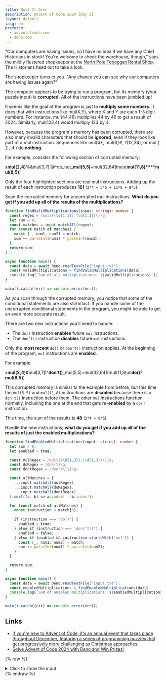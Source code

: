 ```yaml
---
title: Mull It Over
description: Advent of Code 2024 [Day 3]
layout: default
lang: en
prefetch:
  - adventofcode.com
  - deno.com
---
```


"Our computers are having issues, so I have no idea if we have any Chief Historians in stock! You're welcome to check the warehouse, though," says the mildly flustered shopkeeper at the [North Pole Toboggan Rental Shop](https://adventofcode.com/2020/day/2). The Historians head out to take a look.

The shopkeeper turns to you. "Any chance you can see why our computers are having issues again?"

The computer appears to be trying to run a program, but its memory (your puzzle input) is **corrupted**. All of the instructions have been jumbled up!

It seems like the goal of the program is just to **multiply some numbers**. It does that with instructions like mul(X,Y), where X and Y are each 1-3 digit numbers. For instance, mul(44,46) multiplies 44 by 46 to get a result of 2024. Similarly, mul(123,4) would multiply 123 by 4.

However, because the program's memory has been corrupted, there are also many invalid characters that should be **ignored**, even if they look like part of a mul instruction. Sequences like mul(4*, mul(6,9!, ?(12,34), or mul ( 2 , 4 ) do **nothing**.

For example, consider the following section of corrupted memory:

x**mul(2,4)**%&mul[3,7]!@^do_not_**mul(5,5)**+mul(32,64]then(**mul(11,8)****mul(8,5)**)

Only the four highlighted sections are real mul instructions. Adding up the result of each instruction produces **161** (`2*4 + 5*5 + 11*8 + 8*5`).

Scan the corrupted memory for uncorrupted mul instructions. **What do you get if you add up all of the results of the multiplications?**

```ts
function findValidMultiplications(input: string): number {
  const regex = /mul\((\d{1,3}),(\d{1,3})\)/g;
  let sum = 0;
  const matches = input.matchAll(regex);
  for (const match of matches) {
    const [_, num1, num2] = match;
    sum += parseInt(num1) * parseInt(num2);
  }
  return sum;
}

async function main() {
  const data = await Deno.readTextFile("input.txt");
  const validMultiplications = findValidMultiplications(data);
  console.log(`Sum of all multiplications: ${validMultiplications}`);
}

main().catch((err) => console.error(err));
```

As you scan through the corrupted memory, you notice that some of the conditional statements are also still intact. If you handle some of the uncorrupted conditional statements in the program, you might be able to get an even more accurate result.

There are two new instructions you'll need to handle:

- The `do()` instruction **enables** future `mul` instructions.
- The `don't()` instruction **disables** future `mul` instructions.

Only the **most recent** `do()` or `don't()` instruction applies. At the beginning of the program, `mul` instructions are **enabled**.

For example:

x**mul(2,4)**&mul[3,7]!^**don't()**_mul(5,5)+mul(32,64](mul(11,8)un**do()**?**mul(8,5)**)

This corrupted memory is similar to the example from before, but this time the `mul(5,5)` and `mul(11,8)` instructions are **disabled** because there is a `don't()` instruction before them. The other `mul` instructions function normally, including the one at the end that gets re-**enabled** by a `do()` instruction.

This time, the sum of the results is **48** (`2*4 + 8*5`).

Handle the new instructions; **what do you get if you add up all of the results of just the enabled multiplications?**

```ts
function findEnabledMultiplications(input: string): number {
  let sum = 0;
  let enabled = true;

  const mulRegex = /mul\((\d{1,3}),(\d{1,3})\)/g;
  const doRegex = /do\(\)/g;
  const dontRegex = /don't\(\)/g;

  const allMatches = [
    ...input.matchAll(mulRegex),
    ...input.matchAll(doRegex),
    ...input.matchAll(dontRegex)
  ].sort((a, b) => a.index! - b.index!);

  for (const match of allMatches) {
    const instruction = match[0];
    
    if (instruction === 'do()') {
      enabled = true;
    } else if (instruction === 'don\'t()') {
      enabled = false;
    } else if (enabled && instruction.startsWith('mul')) {
      const [_, num1, num2] = match;
      sum += parseInt(num1) * parseInt(num2);
    }
  }

  return sum;
}

async function main() {
  const data = await Deno.readTextFile("input.txt");
  const enabledMultiplications = findEnabledMultiplications(data);
  console.log(`Sum of enabled multiplications: ${enabledMultiplications}`);
}

main().catch((err) => console.error(err));
```

## Links

- [If you're new to Advent of Code, it's an annual event that takes place throughout December, featuring a series of programming puzzles that get progressively more challenging as Christmas approaches.](https://adventofcode.com/2024/day/3)
- [Solve Advent of Code 2024 with Deno and Win Prizes!](https://deno.com/blog/advent-of-code-2024)

{% raw %}
<details>
	<summary>Click to show the input</summary>
	<pre>
[why()what()]:!*<)~mul(929,350)({)when()@mul(878,389)}$!? mul(786,950)~when();[(#mul(808,160)mul(659,500)&+?*mul(659,863)~~&:;,>do()(%@from()^!how()how()'@mul(281,23)-^~mul(473,263)}&!?when()~mul(208,697)?^)from()}who()]-where()mul(975,727)?where()'who()&&]how()don't()]',{how())mul(862,420),mul(505,346)mul(150,525)@'~[-,]^who()mul(842,702)# where()who()/*/@-select()don't()what():when()when()how()[what()%(mul(669,360)>@!+&what() ^%mul(285,288)mul(778,743)why()!+?((^;mul(725,987)*where(491,873)+don't():how()what()'(mul(757,125)what()}/where()why()]@don't()select()}(/select()$$when()']mul(494,390)}-who()+mul(182,852)when()#*^mul(144,423))mul(250,580){what()%%where()* mul(870,438)from(431,933)' when()mul(965,381)why()how()@where()<what()what()$@&mul(124,500)(<mul(307,602)!mul(294,55)when()*mul(466,143)$when()+@why()-'what(60,159)@{mul(594,617)/%who()'why()!]who()+mul(590,187)$,,why()<>?from()mul(817,13)$;what(648,988)mul(25,13)[(do()why()when(916,672){?what()*'what())mul(469,12)&!([[how()where()mul(619,597)+]where()&{%)[+mul(734,721)^:&%how()[where()who();mul(725,524))mul(389,895)mul(166,39) )select():mul(655,784)where()]),]who()what()]:who()mul(353,573)>~%^< #what()}mul(522,78)*where()when()^$+&&mul(236,646)!-who()$>from()?%mul(376,189) $''@$ who()mul(300,957)[mul(83,888)mul(107,58)'*<mul(220,142)mul(526,112)$$*who()-{,' )mul(23,943)$who()^mul(338,718)(/'-mul(371,364)from()&)<}why()^ mul(856,727)from()#/mul(360,371)*;/$?#mul(664,647)@)how()[,+%)mul(607,641) *how()@mul(395,603)who()+-~^what()mul(909,984)from())select()what()why()^: #,mul(271,246)from()$$why()^!why()]~^mul(627,532)^(when()mul(229,147)select()+when()what()&from()$do()how()who()#who()mul(516,484)mul(897,791) ,]mul(975,824)from()mul(861,612);where()$why()%&from()%why()when()mul(467,971)*^what()%&$-%?mul(351,45)/mul(404,604)from(78,564)~:mul(821,895)@*<(mul(108,809)why(){^?how()where()who()%^mul(107,714)';who()'+:(*$mul(651,179)%&;mul(421,625)!select(67,621)$-: +mul(190,973) )+'what()how()mul(90what()mul(532,234)~**#?/:mul(178,924)<how():#where(),mul(258,345)(when())!select()}^,mul(590,995)mul(563,305)#)$?<['^what())mul(539,574)'#<&'$who()#mul(493,590)$who()what()mul(574,298)who()who()@:![mul(213,273),how()$from()who()select()why(){;&mulfrom()do() &$%how()[+mul(539,428);mul(289,634)mul(178,932),why()when()what() ^+select()>#mul(535,222)'mul(370,487)>{:::+);select()mul(228,11)mul(961,125)^select()mul(489,332)+/!^#where()select()mul(757,495)*don't();]who()how()mul(814,931)?)how()^^?$when()mul(669,252),]mul(69,754)when(),@select()when()^mul(316,878)how()']mul(772,418)!}why()(,who()mul(186,499){^[where()%$what() select()from()mul(711,645/^mul(517,805)&[why()&~mul(970,867)where()>mul[% select()who()/what() select()?select()mul(739,456)**mul(620,935)-%,where();,what()how() mul(715,502)+when()where()#>mul(635,908)why()what();:mul(30,139)<from()/%mul(832,717)where()!}mul(518,190)mul(760,645),what()<how()+mul(835,464)!'}mul(929,827)select():,'mul(838,387)when()~why()what()(from()#select()mul(147,945)how()+'[^]{&mul(325,147where()why();+^from(173,815)who(): mul(689,161)},$&#{mul(214,950)select()}why()^*mul(165,90)@where()?mul(996,995)'<#&don't()</why()]how()~ '%;mul(347,352)
[from()mul(564,902)mul(515,489)!when()mul*?*where()mul(676,277)mul(243,328)what():/+'mul(845,930)<{^&@why()from(378,555)>{/mul(696,341)$mul(178,75)$,&/]>:why()mul(531,586);;mul(639,746)~select();/$mul(501,62);]mul(796,439)>*<%where():~,*?mulfrom()+}*do()mul(766,409){mul(418,953)where();#from()select()$&what(178,382)mul(435,11)}[mul(398,68!&-<@:<why()where()*'mul(756,293)^where()!&mul(598,25)do()~mul(483,67)mul(116,813))}*@don't()mul(807,2);[-{<!!~@)mul(982,63)how()/*;?[!mul(292,746)where()'!&*mul(20,251)mul(258,348)*mul(570,47)what(720,953){}who())#^:)mul(932,524)how()-mul(939,325)!$mul(174,638)~why(588,329);mul(180,359)mul(627,164)mul(445,389)</why()[where()mul(115,522)mul(516,970)+mul(750,179)mul(393,378)'/][[-mul(400,355)[-}+[mul}*%!:~'^mul(606,611)-why()--<(  mul(637,439>$mul(628,277)mul(570,862)>]what()?<'$mul(624,957)^]mul(946,45)[~why()[from()) ?do()>how(),{+}from()mul(687,919)]why()who()who()how()<%mul(839,726)#*-'@>(~>mul(588,167)@%@when()why()when() #mul(503,12)select() %!;[don't()when(){-]%why()!%+:mul(55,105)@what())mul(349,994)}who()where(424,307)}from()what()mul(991,980)mul(313,17)where()*[+%from()&how()-;mul(118,53)~<!why()from():mul(914,345'[~}mul(276,699)how()who()):how()mul(238,673)$:{}(~mul(840,690why()from()who(){>why()^@from()-mul(40,718)'&why()mul(393,507)why()[-:,mul(715,497)- @<;#)?mul(450,459)select()~$&mul(570,625)what()mul(944,195)select()what()+%where()where() /-,mul(203,571)(+why()[(#^who()~mul*where(),why()~~why()'@mul(469,314)mul(839,867)mul(607,678)'do()*when()<?{mul~~{/$^{#^how()$mul(733,382){/select()~%mul(450,74)what()%'}where()from()select()%mul(139,672)/,%*)*mul}{*how()[mul(466,481)]'@/}+%how()-mul(474,988),mul(431,193),mul(587,948)when()~/'mul(871,567)!?from()select(177,40)}how()when()mul(974,456)]<)select()]><mul(292,269)why()-),mul(507,563)!how()&'from():mul(875$[+select();~+mul(243,139)#when()$when()[:mul(212,698)}where()#^)'when()what();mul(40,183)what();{]where()how()+where()mul(362,950)#select()mul(618,187)(mul(504,988)?'/ who()+select()where()mul(236,898)<~>:>?mul(285,955)what()/}when(){-why()mul(358,393)>@[where()(who()mul(676,462)&]why()&how())mul(872,847@+#:mul(274,134){/how(53,761)>mul(895,912)why()!*>^-]why()what()don't()/)mul(219,961)where()how()[^~'-<mul(481,864)why()who(598,406))where()~][~mul(392,606)why(122,687)'(when()@^mul(920,948)@what()where()select()%,??select()]mul(629,795)mul(645,709)'-from()where()why()>^{when()mul(177>&,,'}from(),what()mul(314,86) ]{mul(74,407)<mul(593,327)[select()mul(411,974)>how()]!;(}don't()how())mul(395,998)]select(415,991){<mul(491)<!'[~/;'what()mul(989,530)mul~$who()/'+% mul(15,199))'where()when()mul(816,920)$why(317,997){ , /&mul(551,278)?;,'$@who()where()[}don't()@select()):who()how()mul(863,732)~];^]who()%}from()where()mul(223,748)from()when()where()'+/where()what()]~mul(474,54)what(){}(~[-mul(284,25)[&>do()'who(),];},mul(374,334),!)who()(;}^{}mul(343,209)/what()[+ [{mul(952,521) [?[}:mul(264,303)where()*~where()*'mul(984,690):@@]mul(979,762)from()!(/why(976,660)who() mul(387,945)mul(885,520)$when()%who()&mul(950,716)[)when(84,652)who()/&~^-don't()?$from()mul(712,945)# why()&<}<why()]>mul(83,500)?]:/mul(567,822)how()<mul(877,379)-when()where()mul(396>?why(515,831)&[<[^mul(503,349)
!*<,){$?'select()don't()what()%,(!~mul(961,381)select()*%why() when()#$)mul(380,949)~$what(428,872)how()?&'+mul(261,613)what()what()!'<what()how(),&mul(967,970),$-/*<~mul(587,914)]mul(753,127)}~^/;()>]'mul(292,235) select()from()@who()?^what()mul(383,544):[mul(272,707)>(what()mul(735,912)}>when()select()select() {mul(62,107)/]select()mul(713,534)); #+/@?&/mul(572,504))&)>who(951,467),{*^&mul(31,687){mul(313,607)><,what(496,388) ]why(521,85)(mul(690,876))::'@<where()mul(273,373)%/mul(843why()%*)&/@[,?why()mul(531,235)mul(111,213)where()~who()/+mul(189,15)-%~why()@'mul(964,850)[why()who()who():$&-where()do()why(){when()mul(434,480);from())mul(579,808)+[ ~ $ when()mul(856,871):[^,when()what()how()mul(191[;(mul(900,159)how()-,from()()do();who()');-!>why()who()mul(596,341)<,mul(455,990)<{mul(497,180)when()select()@ -mul(613,543)don't(){what()~[where()] ,^mul(333,124){where()where()>!:mul(545,512)why()(mul(561,668)what()%^/(mul(478,75)@where()mul(329,992)$from(): ,*mul(866(}*)why(),mul(241,743);@select()+>?how()}mul(844,735)how()>select(){^{from(){do()mul(966,882)how(){!<*'select()'!!mul(987,455)#~mul(515,519)&when(896,529)how()mul(631,876from()+what())do()what(){who()+(;'from()!mul(426,523)[why()-<&!,mul(460,572)&what()&/~/mul@what()&select()+who()$mul(243,403)mul(632,748)@#%@why() when()[))mul(17,783)}mul(713,921)+<>@how()~&who()why(274,888) mul(271,938)^]'!why()mul(511,239)$+when()^@>>mul(97,300)!who()when(841,168)$#!:don't()select(){how()>where()+who()*mul(237,42)how()how()mul(241,881)why()^^select()&when()#[;&mul(907,680)mul(984,346)^!}don't()[*>mul(210,168):[]~?/;~mul(936,602)do()}!(,!^*what(){*mul(818,741)^/]$}#when() don't()what()mul(675,247+{+:from(596,382)what()&#mul(545,450){how(536,664)({@,-/+mul(844,400)^%when()#~from()how()%+mul(178,299)mul(47,387)];}-,mul(73,974)#+;~['mul(722,711)why()when()<*&select()mul(662,195)%mul(928,541)why()}^select()select()mul/mul(875,585)when()when(999,528)<why(),;mul(699,625))^!mul(207,213)how() {#>[mul(604,342);[@<,:when()who()mul(620,728) :}what()mul(135,593)}when())):*;'who()%mul(453,733)#^'- '}[])mul(645,243)who()@^?when()>mul(625,242&>(/@*?${{~mul(407,983)#% ^* mul(932,718);who()~$mulwhen()how() mul(88,59)?where()@}~-mul(123,691):>^[/what()mul(744,809)+){!?- '*mul(213,965)'when()-why()how()mul(477,506)@who()mul(701,848)when()%~where()>^mul(165,63))*}$,#mul(399,533)from()when(){$ do()from()^,,}[when()mul(704,3)]mul(694,548)what()mul(900,108)mul(774,475)[where()<%why()what()~$^mul(883,579)~when()&%/mul(923,647)where()$^where()</where(464,139)/who(){mul(17,805)select(),mul(326,383)select()$mul(987,354)mul(639,894)}who()#mul(960,252)@%^:#mul(445 when()/who()why();mul(609,294)*,'why()why()who()where()<)when()don't()-<?{%where()where()[^mul(950,349){mul(290,391){(mul(109,772)when()/do()*mul(335,149)'~~<]'-}who()?mul(171,887)%-why()$from()?>?*mul(807,659)when()]*@(+mul}when(76,45)//'when()%mul(222,35)}:%:mul(671,994)how()who()do()}from()mul(172,811)>{ ?how();?why()*don't()?what()what(771,976)^why()}mul(76,532)@%(>}mul(256,283)(/$,]from()]^[!mul-)%%%,@&mul(882,66)^where()&[when()do()when()/why()&^~mul(727,37)'%how()why();,';;-mul(535%~&select()mul(753,604)mul(442,703)#from()#mul(451,658)mul(690,961)[^+<}%^mul(409,762)!'mul(785,505)/$who()&:;%$;%mul(181,733)*+when()$#+select()mul(295,726)*@,do()?#*<,where(650,5):why()<mul/'&{!who()why()from(136,768)select()&mul(261,933)mul(265,684)@:-what(552,176)(:]#!/usr/bin/perl{-$mul(912,21)
^^<from()~mul(453,52)<when()'mul(566,994)why()mul(300,902)]'{what(587,168)who()mul(136,86))% %# what()}mul(491,28)%mul(267,97)mul(901,797)what())<)what()why()mul(194,422who()select()]}%%';%who()who()mul(11,309)what()>  what():^where()mul(869,48)&?<*mul(342,192)from()@who()why()who()*mul(230,176)'mul(587,59)[~'/when()](mul(979,301)+:,mul(651,625)mul(325,740?'#&??when()@*;^do()when(),~}who()%$^mul(564,586)where()$mul(686,200)};{%mul(666,187)>'?)/$$mul(337,903when(),why(){*@)-select()*/mul(788,793)];how()!({where()@*who()mul(787,265)?(^/[#-)where()[mul(111,927)*mul(27,304)+{)when()%+-#mul(176,110)who(588,615)mulwhen(506,316)@]?(&@}' ,mul(358,826)~who()mul(501,531)mul(365,143)<^[who(677,182)mul(759,671)from()why()[*what()+mul(679,332){?*mul(817,808)?({how()when(556,48),from()}{mul(90,989)-mul(503,769);:#(]'how()'$:mul(859,40)how(597,760)-]~what()why(),;mul(638,143)}what()],!]]mul(428,646)mul(353,573when();<from()from(952,541)mul(320,540)<*;do()mul(687,955)when(629,249)when()mul(602,820)%^}select()[mul(662,858)from()how(923,259)( mul(743,736%}>,mul(691,924)[from(),~ mul(875,629)(~%;+#]select()mul(338,859)?{where()}+what()/what()when()$mul(375,365)<+^}where()&mul(336,223)?:~who()/:(<mul(178,250)>what(501,622)?@how()*why()select()mul(984,814)?who()mul(808,237)mul(194,593)(^/~!mul(795,480)/!mul(749,71)mul(934,601)'mul(807,763)?]from()when();mul(515,591))who()where()what()$+from()[><mul(499,662),~select()<where()^mul(817,451)'mul(306,889)?~@':@}mul(467why()who()}^what()%{>mul(911,440)$&>($when(52,661))]from();mul(886,109)from()%don't()how() &from()mul(915,528)!;]who()mul(144,716)*%where()what()[mul(376,205) ?who()mul(274,491)mul(671,696))mulhow()]mul(375,359){*:~(mul(956,842)do()!?select() &(]}where()mul(618,693)how(105,340)when()*:+<^>&mul(761,859)]from()}>why()'mul(542,515)mul(462,546)^mul(660,240)what()]/:how()mul(609,298)**%when()(,mul(279,293)when()+%(;(%^^mul(392,795)?@-%])don't();how()-+when()<+mul(128,643)}!*}^}'}]-don't() mul(930,403)<!%'^'~{?[mul(933,726)}>when()when(){<^*why()mul(11,788)>]-how()',?who()mul(442,615)from()(from()(#{?$(]mul(654,462),,#~);'/mul(960,246)select()mul(111,461)mulfrom()(~,where()mul(641,83):#{'*(from()mul(759,794)what()//+:*mul:;mul(543,856)mul(602,732)^mul(124,738)%),[~$mul(378,18)]/when()&~mul(723,701):-{why()+where()*what()$&mul(633,998)select()+when(562,500)mul(833,630)why()how()where()from(799,941)mul-<@-!^mul(945,843)}}-*^#mul(705,202)%]'how()&]what()~who()/mul(616,696)*mul(163,194)what()&mul(941,303)'}what()^ #'&mul(924,715)from()<from()<&do()]$?(@+mul(267,485)%,~>>@^{mul(526,75)&what()!@!{what()mul(248,994)$select(253,838)~)~mulselect()&^;^]where()mul(985,752)mul(275,971)@where()[mul(592,347)mul(209);:!when()who()$/mul(17,702)&{#!who()mul(800,427)-$&mul(939,888)~#when()where()']<}]<mul(143,267)]~what()}} +mul(681,583)/mul(656,683)[where(492,186)where()from()'how()}&-mul(320,914)~select(459,90)who()mul(345,44)why()%mul(720,338)})+(,#/mul(265,100)&*;mul(677,183)how(){when()what()from()mul(238,545 +/mul(525,84)select()*+mul^why())#:;#%,)mul(876,21)~)(from()what()/$* mul(344,65)select()-^what()<how()}don't()mul(548,676)/>?who()mul[,mul(833,540)~-^#when()@{^(>mul(946,450)
who()mul(242when(101,870))>@mul(753,627) @:select()who(406,895)'%do();who()%mul(361,888)why()!%how()mul(700,949)$mul(180,872)(*#(mulhow()mul(882,985)(+?mul(351,704)[)how()#how()mul(764,860)!who(404,988)from()mul(993,557){,why()>who()mul(56,860)what()[/mul(347,909)}{mul(699,230)?~%why()-:why()>?mul(445,473)mul(267,398)'~mul(650,363)*what(){*?{where(){}>mul(601,997)> where() mul(497,753)select(){when(868,294)mul(141,967)how()who()$mul!what()!~who()}who():mul(36,947)where()mul(681,450)mul(240,143)mul(444,949)?don't()>*^ where():mul(497,86)mul(430,567)]}%!mul(193,883)?mul(910,491&mul(689,168)what()<;~mul(29,977)~^?~&select()<~]mul(205,284)mul-**&,!{mul(737,674)}, ;mul(12,767)<[when(422,261)where(),})'$mul(532,879)who()mul(397what(941,622)/mul(765,185)who() mul(798,105)'&(/who()mul(332,180);when(757,619)how()<when()?what()don't()^#]why()]:/mul(392,698)what()when()/]+(:how(61,243)&<mul(436,468)^$]')*>mul(505,995)>*[({;^}#mul(890,215)%]%{-mul(908,576)when()[;mul(714,969)>+&]~? {@mul(60,591)>$mul(792,423)where()@what(114,480){^ -$mul(354,440)(-mul(713,525)where(784,906)#^}^[}mul(305,922)how(){: ~}<>}}mul(448,877)'!mul(751,305)!%don't()mul(179,695)? ?}how()mul(841,995)~when()from()&>[mul(353,537)}]+;mul(501,394)^{/^^ />mul(999,635)!$;,how()?$%~mul(605,217);[?how()#from()mul(936,501)select()from()'{~from() />don't():how()/>:select()mul(246,594)from(358,782),[)~mul(256,918)$(}where()}how()mul(370,832)&why()mul(925,451)<mul(743,528) -select()-!)mul(917,739]^{who()&<who()from()+mul(815,611)-}{mul(893,272)~who()don't()@{?%{+)@?from(566,346)mul(322when()(what()mul(687,268)[what()mul(463,899)from()#:%^mul(56,377)([%mul(260,934)mul(945,828)+]where()-(mul(609,15)&mul(287,981)--who()-mul(452,70)),mul(836,664)$>mul(47,536)%$]@mul(694,750)#who()mul(604,542):%(how(){<why()mul(632,9)who()what()@mul(879,873)(,from()};mul(632,382){mul(747,827)'';why()[from()*]!mul(697,54),#-<when()why(461,16)]{&?mul(248,435)mul(258,340)}mul(499,391)who()@^mul(409,16)'<why()%'select(154,997)mul(787,500))why(){when()#$mul(643,861)]!] :#mul(562,129)mul(577,258)- when()(when()/}how()from()'mul(15,451)}what()what()?,select()mul(981,70)-'{mul(722,521)'what();*mul(123,277)]+'%^why()mul(213,164{why()select()do()mul(900,548)('mul(148,194)who()mul(62,852)<:mul(61,450) *:{/@'&:@mul(131,406)) '(do()how():/,^$}?mul(909,412)>mul(972,130)@}what()$mul(222,940)));(*!)(%}mul(455,452)@&mul(8,457)how(){from()?how()'from(),]^mul(965,893)why()/-!+&^what()-mul(787,423)what(){where(959,674):who()]?mul(963,475)}~where():mul(81,905)$select()how()(@mul(465,909)-$select(849,483)?mul(534,596)why()->mul(196,18)select()+%mul(27,285)where()?why(){mul(664,943)$(who()%*mul(813,372)*~+&@('{how()mul(834,380)$/how(),why()}:#@*mul(813,509)^)from();*mul(545,292)%select()when(353,207)<mul(708,344)*when()mul(342,781)[select()from(950,341)what()]how()~;$mul(117,146)select()+~who()what()@%>where()mul(767,38)]mul(24,562)
how()[[)&?&:mul(218,640)]who()^{mul(108,530)*+}}~<;-mul(179,490)}'+how()~%$mul(33,386)~when(694,12)(&where()}}~'mul(459&why()do()*:@+<<}mul(19,511)do()(mul(541,350)&!,mul(387,141)< <what()from()*mul(238,338)~ ^^what()'#~%mul(772,919)when()#:do()from()>{how(921,168) $}mul(429,335))do()mul(806,883):from(853,895)from()do()[select()+*mul(175,190)+mul(682,133){+'[mul(846,821)]%}@)&mul(116,347)who()/'<~mul(924,51)$,when()>(from()!mul(209,245)(@'where()select()?]/mul(460,178)-/why(825,431)!do()what()<how()mul(517,419):{~,-;!&mul(631,707who()/&)]+;where():)mul(68,998)when(){~how()where()from(622,385)!)!mul(587,990)-[ ^>{!mul(765,879)&&mul(798,713)where()who()from()~mul(739,10)%] :>-when()]mul(131,912)?{ {$>?why()$+mul(825,581)what()mul(905,252)&when()>,%}'%-what()don't()~$where())?when()?from(968,779)mul(863,782)^$<mul(631,509)$mul(930,251)?~!+'what()+(<select()mul(204,65)mul(231,133)$why()^%mul(332,786)why()!~;who()[from()mul(726,913)/from()mul(484,642):(!when()/what():#(?mul(590,989),{what()&who()~mul(879,143)!{{-;why() ]:where()don't()-~>;:[!~what()mul(498,143)what()!*why()mul(347,195)#/mul(930,586)-/select()*:{mul(439,475>^from() )^>>^)why()mul(453,205)when()?[mul(75,857)[when()~how())who(){when()^+mul(201,137)>why():!+who(645,81)[why()mul(861,373):!when()*how()?'?;mul(410,947)what()%^[>mul(106,316)> ^(where()~select()where()what()mul(296,671)%select()&+{]*-when()mul(481,274) '$mul(929,179)&'&+ +~/%mul(29,898){^+{^/mul(580,352)when()from()]mul(585,530)*'mul(638,910)&/:^don't()->&!mul(894,636)when()*when()mul(577,671)}/~ <],$mul(999,788)/how()!;mul(574,638)-where()!^mul(66,674)/}mul(937,514)do()([*,+@(who()*;mul(750,907)^why()what()[*>mul(303,172)*why();how()+@}:;]mul(15,812)where()-:where()~mul(673,466)+{$'%mul(623,971)[select()don't()mul(7,739)!&,)'who()%'mul(509,601))select() do()select()mul(36,79)mul(199,611)mul(983,700)@;?@how()why()mul(136,594)[+%}how()mul(34,407)[where()^!when()don't()~how()(@mul(71,117){#?mul(857,810),>[when()mul(993,232)what()why() when()~+${mul(103,182)>-from()<select(762,467)how() *<mul(607,926)mul(606,36)$>from(),mul(756,418)):what()'~from()select()mul(833,12)<#why()~$ ,mul(74,614):from()% @{]from()+:mul(120,343)mul(714,187)why():mul(379,724)^select()-$-?$who()~who()mul(5,213))(,?]mul(151,375))^$:;@:mul(34,537)${&!-#,[mul(289,643)what()why()>select()select()mul(938,238)+mul(32,613)mul(415,379)[,<~$$don't()mul(272,584)?-]&mul(164,981),>+how(623,296)<select()who()%(where(396,349)mul(37,177)[)mul(527,858)~*<?select()&&#+:mul(411,460)*%<@>!{+mul(628,434)why()how()(who()~-($how()mul(912,947)}mul(279,831)where()(++select()+]#mul(916,868)}+>^-from()@mul(834,585)!]@what()select()+#)/mul(722,165)from()what()mul(220,639)^[[{$mul(738,370)$who()who()<</ > >mul(650,822)),/<,?when()mul(387,845)#from()&where()what(){mul(921,764)?from()from()do()>(;%~'mul(323,507)&}&#why()when()who()mul(998,500)select()[mul(543,802)from(){&?*/mul(809,888)+',%[&when()$mul(909,660)do(),:;)&>mul(303,499)when()!where(){%what()#mul(176,667)&*mul(789,667)}*when()/;how()*when()mul(181,142)how()what()
	</pre>
</details>
{% endraw %}
